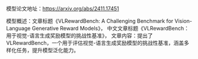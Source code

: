 模型论文地址：https://arxiv.org/abs/2411.17451

模型概述：文章标题《VLRewardBench: A Challenging Benchmark for Vision-Language Generative Reward Models》，
中文文章标题《VLRewardBench：用于视觉-语言生成奖励模型的挑战性基准》，
文章内容：提出了VLRewardBench，一个用于评估视觉-语言生成奖励模型的挑战性基准，涵盖多样化任务，提升模型泛化能力。

